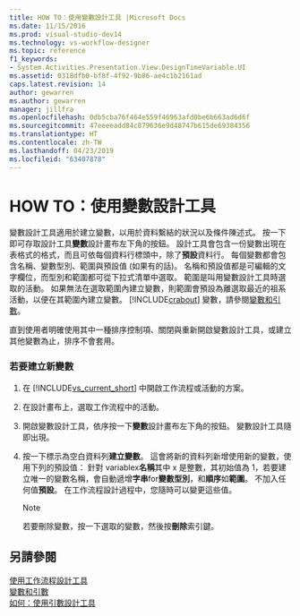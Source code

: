 ```yaml
---
title: HOW TO：使用變數設計工具 |Microsoft Docs
ms.date: 11/15/2016
ms.prod: visual-studio-dev14
ms.technology: vs-workflow-designer
ms.topic: reference
f1_keywords:
- System.Activities.Presentation.View.DesignTimeVariable.UI
ms.assetid: 0318dfb0-bf8f-4f92-9b86-ae4c1b2161ad
caps.latest.revision: 14
author: gewarren
ms.author: gewarren
manager: jillfra
ms.openlocfilehash: 0db5cba76f464e559f46963afd0be6b663ad6d6f
ms.sourcegitcommit: 47eeeeadd84c879636e9d48747b615de69384356
ms.translationtype: HT
ms.contentlocale: zh-TW
ms.lasthandoff: 04/23/2019
ms.locfileid: "63407878"
---
```

# <a name="how-to-use-the-variable-designer"></a>HOW TO：使用變數設計工具
變數設計工具適用於建立變數，以用於資料繫結的狀況以及條件陳述式。 按一下即可存取設計工具**變數**設計畫布左下角的按鈕。 設計工具會包含一份變數出現在表格式的格式，而且可依每個資料行標頭中，除了**預設**資料行。 每個變數都會包含名稱、變數型別、範圍與預設值 (如果有的話)。 名稱和預設值都是可編輯的文字欄位，而型別和範圍都可從下拉式清單中選取。 範圍是叫用變數設計工具時選取的活動。 如果無法在選取範圍內建立變數，則範圍會預設為離選取最近的祖系活動，以便在其範圍內建立變數。 [!INCLUDE[crabout](../includes/crabout-md.md)] 變數，請參閱[變數和引數](http://msdn.microsoft.com/library/d03dbe34-5b2e-4f21-8b57-693ee49611b8)。  
  
 直到使用者明確使用其中一種排序控制項、關閉與重新開啟變數設計工具，或建立其他變數為止，排序不會套用。  
  
### <a name="to-create-a-new-variable"></a>若要建立新變數  
  
1. 在 [!INCLUDE[vs_current_short](../includes/vs-current-short-md.md)] 中開啟工作流程或活動的方案。  
  
2. 在設計畫布上，選取工作流程中的活動。  
  
3. 開啟變數設計工具，依序按一下**變數**設計畫布左下角的按鈕。 變數設計工具隨即出現。  
  
4. 按一下標示為空白資料列**建立變數**。 這會將新的資料列新增使用新的變數，使用下列的預設值： 針對 variablex**名稱**其中 x 是整數，其初始值為 1，若要建立唯一的變數名稱，會自動遞增**字串**for**變數型別**，和**順序**如**範圍**。 不加入任何值**預設**。 在工作流程設計過程中，您隨時可以變更這些值。  
  
    > [!NOTE]
    > 若要刪除變數，按一下選取的變數，然後按**刪除**索引鍵。  
  
## <a name="see-also"></a>另請參閱  
 [使用工作流程設計工具](../workflow-designer/using-the-workflow-designer.md)   
 [變數和引數](http://msdn.microsoft.com/library/d03dbe34-5b2e-4f21-8b57-693ee49611b8)   
 [如何：使用引數設計工具](../workflow-designer/how-to-use-the-argument-designer.md)